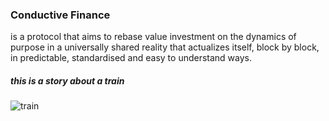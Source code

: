 

### Conductive Finance 
is a protocol that aims to rebase value investment on the dynamics of purpose in a universally shared reality that actualizes itself, block by block, in predictable, standardised and easy to understand ways.


##### this is a story about a train
![train](https://i.imgur.com/nuzDOBh.png)
